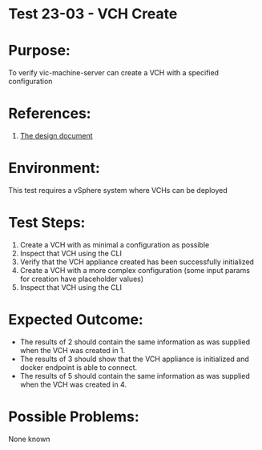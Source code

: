 Test 23-03 - VCH Create
=======

# Purpose:
To verify vic-machine-server can create a VCH with a specified configuration

# References:
1. [The design document](../../../doc/design/vic-machine/service.md)

# Environment:
This test requires a vSphere system where VCHs can be deployed

# Test Steps:
1. Create a VCH with as minimal a configuration as possible
2. Inspect that VCH using the CLI
3. Verify that the VCH appliance created has been successfully initialized
4. Create a VCH with a more complex configuration (some input params for creation have placeholder values)
5. Inspect that VCH using the CLI

# Expected Outcome:
* The results of 2 should contain the same information as was supplied when the VCH was created in 1.
* The results of 3 should show that the VCH appliance is initialized and docker endpoint is able to connect.
* The results of 5 should contain the same information as was supplied when the VCH was created in 4.

# Possible Problems:
None known
